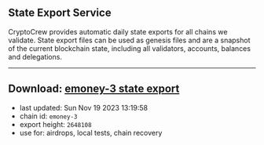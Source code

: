 ## State Export Service
CryptoCrew provides automatic daily state exports for all chains we validate. State export files can be used as genesis files and are a snapshot of the current blockchain state, including all validators, accounts, balances and delegations.

---
**Download: [emoney-3 state export](https://dl.ccvalidators.com/SERVICE/emoney/emoney-3_export_2648108.json)**
---

- last updated: Sun Nov 19 2023 13:19:58
- chain id: `emoney-3`
- export height: `2648108`
- use for: airdrops, local tests, chain recovery
